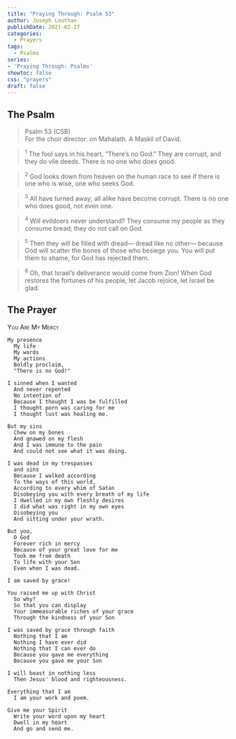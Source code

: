 ```yaml
---
title: "Praying Through: Psalm 53"
author: Joseph Louthan
publishDate: 2021-02-27
categories:
  - Prayers
tags:
  - Psalms
series:
- 'Praying Through: Psalms'
showtoc: false
css: "prayers"
draft: false
---
```

## The Psalm

>Psalm 53 (CSB)  
><sup></sup> For the choir director: on Mahalath. A Maskil of David. 

><sup>1</sup> The fool says in his heart, “There’s no God.” They are corrupt, and they do vile deeds. There is no one who does good. 

><sup>2</sup> God looks down from heaven on the human race to see if there is one who is wise, one who seeks God. 

><sup>3</sup> All have turned away; all alike have become corrupt. There is no one who does good, not even one. 

><sup>4</sup> Will evildoers never understand? They consume my people as they consume bread; they do not call on God. 

><sup>5</sup> Then they will be filled with dread— dread like no other— because God will scatter the bones of those who besiege you. You will put them to shame, for God has rejected them. 

><sup>6</sup> Oh, that Israel’s deliverance would come from Zion! When God restores the fortunes of his people, let Jacob rejoice, let Israel be glad.

## The Prayer

<div style="font-variant: small-caps;">
You Are My Mercy
</div>

```text
My presence
  My life
  My words
  My actions
  Boldly proclaim,
  "There is no God!"

I sinned when I wanted
  And never repented
  No intention of
  Because I thought I was be fulfilled
  I thought porn was caring for me
  I thought lust was healing me.

But my sins
  Chew on my bones
  And gnawed on my flesh
  And I was immune to the pain
  And could not see what it was doing.

I was dead in my trespasses
  and sins
  Because I walked according
  To the ways of this world,
  According to every whim of Satan
  Disobeying you with every breath of my life
  I dwelled in my own fleshly desires
  I did what was right in my own eyes
  Disobeying you
  And sitting under your wrath.

But you,
  O God
  Forever rich in mercy
  Because of your great love for me
  Took me from death
  To life with your Son
  Even when I was dead.

I am saved by grace!

You raised me up with Christ
  So why?
  So that you can display
  Your immeasurable riches of your grace
  Through the kindness of your Son

I was saved by grace through faith
  Nothing that I am
  Nothing I have ever did
  Nothing that I can ever do
  Because you gave me everything
  Because you gave me your Son

I will boast in nothing less
  Then Jesus' blood and righteousness.

Everything that I am
  I am your work and poem.

Give me your Spirit
  Write your word upon my heart
  Dwell in my heart
  And go and send me.
```
